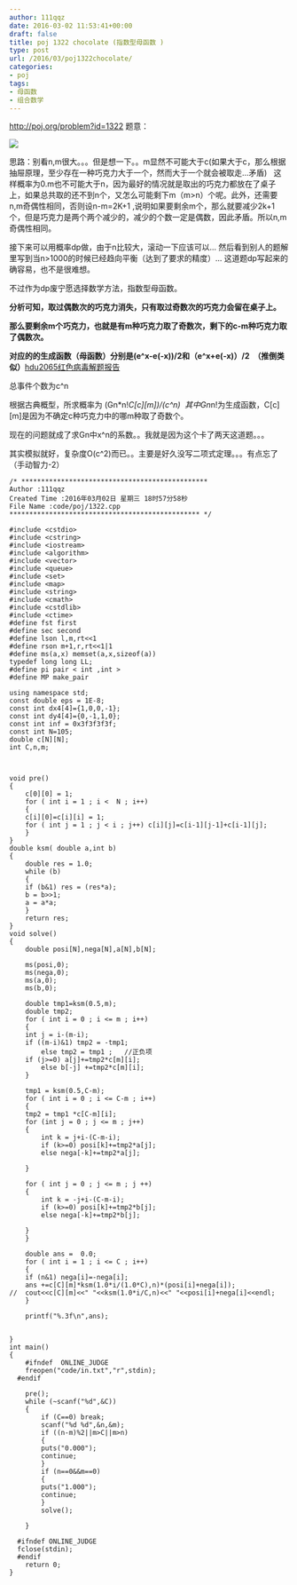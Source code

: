 ```yaml
---
author: 111qqz
date: 2016-03-02 11:53:41+00:00
draft: false
title: poj 1322 chocolate (指数型母函数 )
type: post
url: /2016/03/poj1322chocolate/
categories:
- poj
tags:
- 母函数
- 组合数学
---
```


http://poj.org/problem?id=1322
题意：



![](http://images.cnitblog.com/blog/361759/201312/03210928-5c2c6f7484cc418e85b498c4d70d860b.jpg)




思路：别看n,m很大。。。但是想一下。。m显然不可能大于c(如果大于c，那么根据抽屉原理，至少存在一种巧克力大于一个，然而大于一个就会被取走...矛盾)   这样概率为0.m也不可能大于n，因为最好的情况就是取出的巧克力都放在了桌子上，如果总共取的还不到n个，又怎么可能剩下m（m>n）个呢。此外，还需要n,m奇偶性相同，否则设n-m=2K+1 ,说明如果要剩余m个，那么就要减少2k+1个，但是巧克力是两个两个减少的，减少的个数一定是偶数，因此矛盾。所以n,m奇偶性相同。



接下来可以用概率dp做，由于n比较大，滚动一下应该可以... 然后看到别人的题解里写到当n>1000的时候已经趋向平衡（达到了要求的精度）... 这道题dp写起来的确容易，也不是很难想。

不过作为dp废宁愿选择数学方法，指数型母函数。



**分析可知，取过偶数次的巧克力消失，只有取过奇数次的巧克力会留在桌子上。**

**那么要剩余m个巧克力，也就是有m种巧克力取了奇数次，剩下的c-m种巧克力取了偶数次。**

**对应的的生成函数（母函数）分别是(e^x-e(-x))/2和（e^x+e(-x)）/2  （推倒类似）**[hdu2065红色病毒解题报告](https://111qqz.com/wordpress/2016/02/hdu2065/)

总事件个数为c^n

根据古典概型，所求概率为 (Gn*n!*C[c][m])/(c^n)  其中Gn*n!为生成函数，C[c][m]是因为不确定c种巧克力中的哪m种取了奇数个。

现在的问题就成了求Gn中x^n的系数。。我就是因为这个卡了两天这道题。。。



其实模拟就好，复杂度O(c^2)而已。。主要是好久没写二项式定理。。。有点忘了（手动智力-2）


 

    
    /* ***********************************************
    Author :111qqz
    Created Time :2016年03月02日 星期三 18时57分58秒
    File Name :code/poj/1322.cpp
    ************************************************ */
    
    #include <cstdio>
    #include <cstring>
    #include <iostream>
    #include <algorithm>
    #include <vector>
    #include <queue>
    #include <set>
    #include <map>
    #include <string>
    #include <cmath>
    #include <cstdlib>
    #include <ctime>
    #define fst first
    #define sec second
    #define lson l,m,rt<<1
    #define rson m+1,r,rt<<1|1
    #define ms(a,x) memset(a,x,sizeof(a))
    typedef long long LL;
    #define pi pair < int ,int >
    #define MP make_pair
    
    using namespace std;
    const double eps = 1E-8;
    const int dx4[4]={1,0,0,-1};
    const int dy4[4]={0,-1,1,0};
    const int inf = 0x3f3f3f3f;
    const int N=105;
    double c[N][N];
    int C,n,m;
    
    
    
    void pre()
    {
        c[0][0] = 1;
        for ( int i = 1 ; i <  N ; i++)
        {
    	c[i][0]=c[i][i] = 1;
    	for ( int j = 1 ; j < i ; j++) c[i][j]=c[i-1][j-1]+c[i-1][j];
        }
    }
    double ksm( double a,int b)
    {
        double res = 1.0;
        while (b)
        {
    	if (b&1) res = (res*a);
    	b = b>>1;
    	a = a*a;
        }
        return res;
    }
    void solve()
    {
        double posi[N],nega[N],a[N],b[N];
        
        ms(posi,0);
        ms(nega,0);
        ms(a,0);
        ms(b,0);
    
        double tmp1=ksm(0.5,m);
        double tmp2;
        for ( int i = 0 ; i <= m ; i++)
        {
    	int j = i-(m-i);
    	if ((m-i)&1) tmp2 = -tmp1;
    	    else tmp2 = tmp1 ;   //正负项
    	if (j>=0) a[j]+=tmp2*c[m][i];
    	    else b[-j] +=tmp2*c[m][i];
        }
    
        tmp1 = ksm(0.5,C-m);
        for ( int i = 0 ; i <= C-m ; i++)
        {
    	tmp2 = tmp1 *c[C-m][i];
    	for (int j = 0 ; j <= m ; j++)
    	{
    	    int k = j+i-(C-m-i);
    	    if (k>=0) posi[k]+=tmp2*a[j];
    	    else nega[-k]+=tmp2*a[j];
    
    	}
    
    	for ( int j = 0 ; j <= m ; j ++)
    	{
    	    int k = -j+i-(C-m-i);
    	    if (k>=0) posi[k]+=tmp2*b[j];
    	    else nega[-k]+=tmp2*b[j];
    
    	}
        }
    
        double ans =  0.0;
        for ( int i = 1 ; i <= C ; i++)
        {
    	if (n&1) nega[i]=-nega[i];
    	ans +=c[C][m]*ksm(1.0*i/(1.0*C),n)*(posi[i]+nega[i]);
    //	cout<<c[C][m]<<" "<<ksm(1.0*i/C,n)<<" "<<posi[i]+nega[i]<<endl;
        }
    
        printf("%.3f\n",ans);
    
    
    }
    int main()
    {
    	#ifndef  ONLINE_JUDGE 
    	freopen("code/in.txt","r",stdin);
      #endif
    	
    	pre();
    	while (~scanf("%d",&C))
    	{
    	    if (C==0) break;
    	    scanf("%d %d",&n,&m);
    	    if ((n-m)%2||m>C||m>n)
    	    {
    		puts("0.000");
    		continue;
    	    }
    	    if (n==0&&m==0)
    	    {
    		puts("1.000");
    		continue;
    	    }
    	    solve();
    
    	}
    
      #ifndef ONLINE_JUDGE  
      fclose(stdin);
      #endif
        return 0;
    }
    



